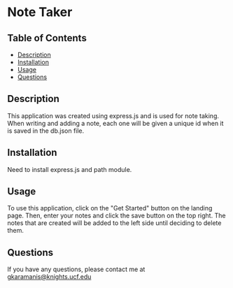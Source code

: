 # Note Taker

## Table of Contents
  - [Description](#description)
  - [Installation](#installation)
  - [Usage](#usage)
  - [Questions](#questions)

## Description
This application was created using express.js and is used for note taking. When writing and adding a note, each one will be given a unique id when it is saved in the db.json file. 

## Installation
Need to install express.js and path module. 

## Usage
To use this application, click on the "Get Started" button on the landing page. Then, enter your notes and click the save button on the top right. The notes that are created will be added to the left side until deciding to delete them.

## Questions
If you have any questions, please contact me at [gkaramanis@knights.ucf.edu](mailto:gkaramanis@knights.ucf.edu)
